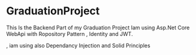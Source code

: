 # GraduationProject
This Is the Backend Part of my Graduation Project 
Iam using Asp.Net Core WebApi with Ropository Pattern , Identity and JWT.

, iam using also Dependancy Injection and Solid Principles
